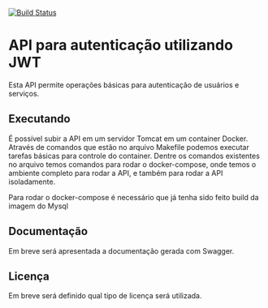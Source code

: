 [![Build Status](http://jovanibrasil.com:8085/buildStatus/icon?job=auth-api)](http://13.58.51.172:8085/job/auth-api/)

# API para autenticação utilizando JWT

Esta API permite operações básicas para autenticação de usuários e serviços.

## Executando

É possível subir a API em um servidor Tomcat em um container Docker. Através de comandos que estão no 
arquivo Makefile podemos executar tarefas básicas para controle do container. Dentre os comandos 
existentes no arquivo temos comandos para rodar o docker-compose, onde temos o ambiente completo para
rodar a API, e também para rodar a API isoladamente.

Para rodar o docker-compose é necessário que já tenha sido feito build da imagem do Mysql

## Documentação

Em breve será apresentada a documentação gerada com Swagger.

## Licença

Em breve será definido qual tipo de licença será utilizada. 




